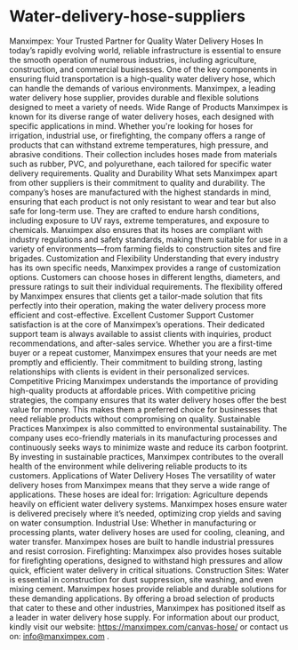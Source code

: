 # Water-delivery-hose-suppliers
Manximpex: Your Trusted Partner for Quality Water Delivery Hoses
In today’s rapidly evolving world, reliable infrastructure is essential to ensure the smooth operation of numerous industries, including agriculture, construction, and commercial businesses. One of the key components in ensuring fluid transportation is a high-quality water delivery hose, which can handle the demands of various environments. Manximpex, a leading water delivery hose supplier, provides durable and flexible solutions designed to meet a variety of needs.
Wide Range of Products
Manximpex is known for its diverse range of water delivery hoses, each designed with specific applications in mind. Whether you're looking for hoses for irrigation, industrial use, or firefighting, the company offers a range of products that can withstand extreme temperatures, high pressure, and abrasive conditions. Their collection includes hoses made from materials such as rubber, PVC, and polyurethane, each tailored for specific water delivery requirements.
Quality and Durability
What sets Manximpex apart from other suppliers is their commitment to quality and durability. The company’s hoses are manufactured with the highest standards in mind, ensuring that each product is not only resistant to wear and tear but also safe for long-term use. They are crafted to endure harsh conditions, including exposure to UV rays, extreme temperatures, and exposure to chemicals.
Manximpex also ensures that its hoses are compliant with industry regulations and safety standards, making them suitable for use in a variety of environments—from farming fields to construction sites and fire brigades.
Customization and Flexibility
Understanding that every industry has its own specific needs, Manximpex provides a range of customization options. Customers can choose hoses in different lengths, diameters, and pressure ratings to suit their individual requirements. The flexibility offered by Manximpex ensures that clients get a tailor-made solution that fits perfectly into their operation, making the water delivery process more efficient and cost-effective.
Excellent Customer Support
Customer satisfaction is at the core of Manximpex’s operations. Their dedicated support team is always available to assist clients with inquiries, product recommendations, and after-sales service. Whether you are a first-time buyer or a repeat customer, Manximpex ensures that your needs are met promptly and efficiently. Their commitment to building strong, lasting relationships with clients is evident in their personalized services.
Competitive Pricing
Manximpex understands the importance of providing high-quality products at affordable prices. With competitive pricing strategies, the company ensures that its water delivery hoses offer the best value for money. This makes them a preferred choice for businesses that need reliable products without compromising on quality.
Sustainable Practices
Manximpex is also committed to environmental sustainability. The company uses eco-friendly materials in its manufacturing processes and continuously seeks ways to minimize waste and reduce its carbon footprint. By investing in sustainable practices, Manximpex contributes to the overall health of the environment while delivering reliable products to its customers.
Applications of Water Delivery Hoses
The versatility of water delivery hoses from Manximpex means that they serve a wide range of applications. These hoses are ideal for:
Irrigation: Agriculture depends heavily on efficient water delivery systems. Manximpex hoses ensure water is delivered precisely where it’s needed, optimizing crop yields and saving on water consumption.
Industrial Use: Whether in manufacturing or processing plants, water delivery hoses are used for cooling, cleaning, and water transfer. Manximpex hoses are built to handle industrial pressures and resist corrosion.
Firefighting: Manximpex also provides hoses suitable for firefighting operations, designed to withstand high pressures and allow quick, efficient water delivery in critical situations.
Construction Sites: Water is essential in construction for dust suppression, site washing, and even mixing cement. Manximpex hoses provide reliable and durable solutions for these demanding applications.
By offering a broad selection of products that cater to these and other industries, Manximpex has positioned itself as a leader in water delivery hose supply.
For information about our product, kindly visit our website: https://manximpex.com/canvas-hose/ or contact us on: info@manximpex.com .
